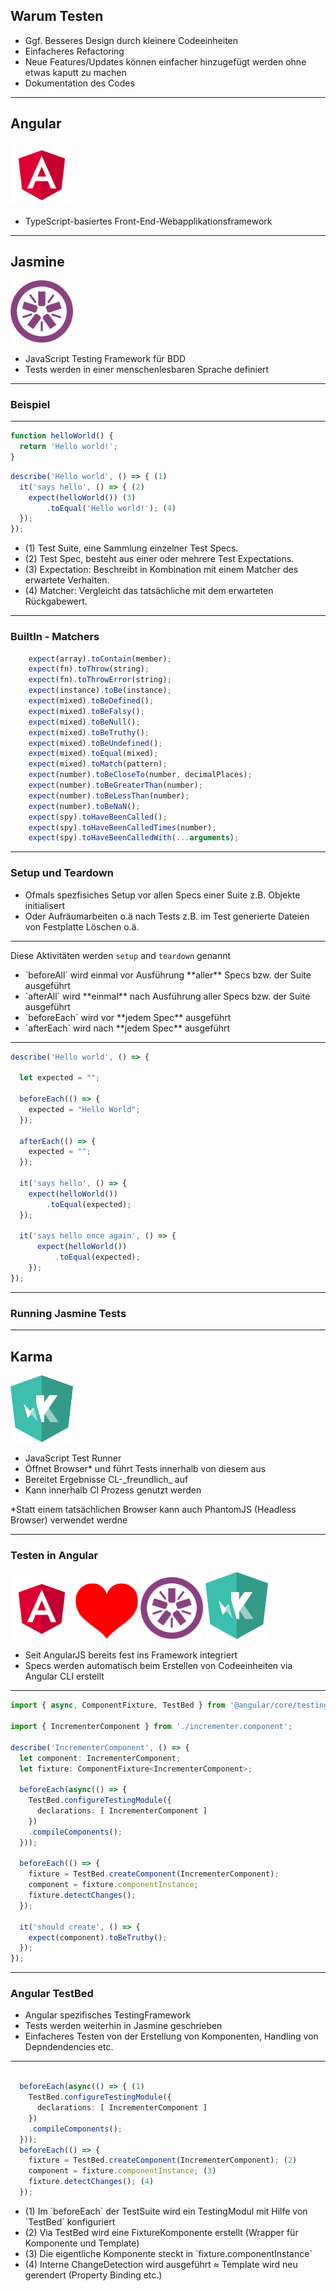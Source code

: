 ## Warum Testen

* Ggf. Besseres Design durch kleinere Codeeinheiten <!-- .element: class="fragment" data-fragment-index="1" -->
* Einfacheres Refactoring <!-- .element: class="fragment" data-fragment-index="2" -->
* Neue Features/Updates können einfacher hinzugefügt werden ohne etwas kaputt zu machen <!-- .element: class="fragment" data-fragment-index="3" -->
* Dokumentation des Codes <!-- .element: class="fragment" data-fragment-index="4" -->

---

## Angular
<img src="../img/angular.svg" width="100">

* TypeScript-basiertes Front-End-Webapplikationsframework <!-- .element: class="fragment" data-fragment-index="1" -->

---

## Jasmine
<img src="../img/jasmine.svg" width="100">

* JavaScript Testing Framework für BDD <!-- .element: class="fragment" data-fragment-index="1" -->
* Tests werden in einer menschenlesbaren Sprache definiert <!-- .element: class="fragment" data-fragment-index="2" -->

---

### Beispiel

---

````javascript
function helloWorld() {
  return 'Hello world!';
}

````

````javascript
describe('Hello world', () => { (1)
  it('says hello', () => { (2)
    expect(helloWorld()) (3)
        .toEqual('Hello world!'); (4)
  });
});

````
* (1) Test Suite, eine Sammlung einzelner Test Specs. <!-- .element: class="fragment small" data-fragment-index="1" -->
* (2) Test Spec, besteht aus einer oder mehrere Test Expectations. <!-- .element: class="fragment small" data-fragment-index="2" -->
* (3) Expectation: Beschreibt in Kombination mit einem Matcher des erwartete Verhalten. <!-- .element: class="fragment small" data-fragment-index="3" -->
* (4) Matcher: Vergleicht das tatsächliche mit dem erwarteten Rückgabewert. <!-- .element: class="fragment small" data-fragment-index="4" -->

---

### BuiltIn - Matchers


````javascript
    expect(array).toContain(member);
    expect(fn).toThrow(string);
    expect(fn).toThrowError(string);
    expect(instance).toBe(instance);
    expect(mixed).toBeDefined();
    expect(mixed).toBeFalsy();
    expect(mixed).toBeNull();
    expect(mixed).toBeTruthy();
    expect(mixed).toBeUndefined();
    expect(mixed).toEqual(mixed);
    expect(mixed).toMatch(pattern);
    expect(number).toBeCloseTo(number, decimalPlaces);
    expect(number).toBeGreaterThan(number);
    expect(number).toBeLessThan(number);
    expect(number).toBeNaN();
    expect(spy).toHaveBeenCalled();
    expect(spy).toHaveBeenCalledTimes(number);
    expect(spy).toHaveBeenCalledWith(...arguments);
````

---

### Setup und Teardown

* Ofmals spezfisiches Setup vor allen Specs einer Suite z.B. Objekte initialisert <!-- .element: class="fragment" data-fragment-index="1" -->
* Oder Aufräumarbeiten o.ä nach Tests z.B. im Test generierte Dateien von Festplatte Löschen o.ä. <!-- .element: class="fragment" data-fragment-index="2" -->

---


Diese Aktivitäten werden `setup` and `teardown` genannt

* <!-- .element: class="fragment" data-fragment-index="1" --> `beforeAll` wird einmal vor Ausführung **aller** Specs bzw. der Suite ausgeführt
* <!-- .element: class="fragment" data-fragment-index="2" --> `afterAll` wird **einmal** nach Ausführung aller Specs bzw. der Suite ausgeführt
* <!-- .element: class="fragment" data-fragment-index="3" --> `beforeEach` wird vor **jedem Spec** ausgeführt
* <!-- .element: class="fragment" data-fragment-index="4" --> `afterEach` wird nach **jedem Spec**  ausgeführt

---

````javascript
describe('Hello world', () => {

  let expected = "";

  beforeEach(() => {
    expected = "Hello World";
  });

  afterEach(() => {
    expected = "";
  });

  it('says hello', () => {
    expect(helloWorld())
        .toEqual(expected);
  });
  
  it('says hello once again', () => {
      expect(helloWorld())
          .toEqual(expected);
    });
});

````

---

### Running Jasmine Tests

---

## Karma
<img src="../img/karma.svg" width="100">

* JavaScript Test Runner <!-- .element: class="fragment" data-fragment-index="1" -->
* Öffnet Browser* und führt Tests innerhalb von diesem aus <!-- .element: class="fragment" data-fragment-index="2" -->
* <!-- .element: class="fragment" data-fragment-index="3" -->Bereitet Ergebnisse CL-_freundlich_ auf  
* <!-- .element: class="fragment" data-fragment-index="4" -->Kann innerhalb CI Prozess genutzt werden

 <!-- .element: class="fragment small" data-fragment-index="5" -->*Statt einem tatsächlichen Browser kann auch PhantomJS (Headless Browser) verwendet werdne

---


### Testen in Angular


<img src="../img/angular.svg" width="100"><!-- .element: class="fragment" data-fragment-index="1" -->
<img src="../img/heart.svg" width="100"><!-- .element: class="fragment" data-fragment-index="2" -->
<img src="../img/jasmine.svg" width="100"><!-- .element: class="fragment" data-fragment-index="3" -->
<img src="../img/karma.svg" width="100"><!-- .element: class="fragment" data-fragment-index="4" -->


* <!-- .element: class="fragment" data-fragment-index="5" -->Seit AngularJS bereits fest ins Framework integriert
* <!-- .element: class="fragment" data-fragment-index="6" -->Specs werden automatisch beim Erstellen von Codeeinheiten via Angular CLI erstellt

---

````typescript
import { async, ComponentFixture, TestBed } from '@angular/core/testing';

import { IncrementerComponent } from './incrementer.component';

describe('IncrementerComponent', () => {
  let component: IncrementerComponent;
  let fixture: ComponentFixture<IncrementerComponent>;

  beforeEach(async(() => {
    TestBed.configureTestingModule({
      declarations: [ IncrementerComponent ]
    })
    .compileComponents();
  }));

  beforeEach(() => {
    fixture = TestBed.createComponent(IncrementerComponent);
    component = fixture.componentInstance;
    fixture.detectChanges();
  });

  it('should create', () => {
    expect(component).toBeTruthy();
  });
});
````

---

### Angular TestBed


* Angular spezifisches TestingFramework <!-- .element: class="fragment small" data-fragment-index="1" -->
* Tests werden weiterhin in Jasmine geschrieben<!-- .element: class="fragment small" data-fragment-index="1" -->
* Einfacheres Testen von der Erstellung von Komponenten, Handling von Depndendencies etc.<!-- .element: class="fragment small" data-fragment-index="1" -->

---

````typescript

  beforeEach(async(() => { (1)
    TestBed.configureTestingModule({
      declarations: [ IncrementerComponent ]
    })
    .compileComponents();
  }));
  beforeEach(() => {
    fixture = TestBed.createComponent(IncrementerComponent); (2)
    component = fixture.componentInstance; (3)
    fixture.detectChanges(); (4)
  });

````

* <!-- .element: class="fragment small" data-fragment-index="1" -->(1) Im `beforeEach` der TestSuite wird ein TestingModul mit Hilfe von `TestBed` konfiguriert
* <!-- .element: class="fragment small" data-fragment-index="2" -->(2) Via TestBed wird eine FixtureKomponente erstellt (Wrapper für Komponente und Template) 
* <!-- .element: class="fragment small" data-fragment-index="3" -->(3) Die eigentliche Komponente steckt in `fixture.componentInstance`
* <!-- .element: class="fragment small" data-fragment-index="4" -->(4) Interne ChangeDetection wird ausgeführt ≈ Template wird neu gerendert (Property Binding etc.)
